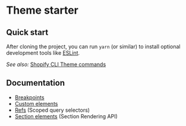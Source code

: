 # Theme starter

## Quick start

After cloning the project, you can run `yarn` (or similar) to install optional development tools like [ESLint](https://github.com/eslint/eslint).

_See also:_ [Shopify CLI Theme commands](https://shopify.dev/docs/api/shopify-cli/theme)

## Documentation

- [Breakpoints](/docs/breakpoints.md)
- [Custom elements](/docs/custom-elements.md)
- [Refs](/docs/refs.md) (Scoped query selectors)
- [Section elements](/docs/section-elements.md) (Section Rendering API)
